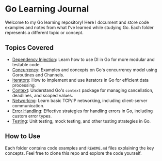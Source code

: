 # Go Learning Journal

Welcome to my Go learning repository! Here I document and store code examples and notes from what I’ve learned while studying Go. Each folder represents a different topic or concept.

## Topics Covered
- [Dependency Injection](./DependencyInjection/README.md): Learn how to use DI in Go for more modular and testable code.
- [Concurrency](./Concurrency/README.md): Examples and concepts on Go's concurrency model using Goroutines and Channels.
- [Iterators](./Iterators/README.md): How to implement and use iterators in Go for efficient data processing.
- [Context](./Context/README.md): Understand Go's `context` package for managing cancellation, deadlines, and scoped values.
- [Networking](./Networking/README.md): Learn basic TCP/IP networking, including client-server communication.
- [Error Handling](./ErrorHandling/README.md): Effective strategies for handling errors in Go, including custom error types.
- [Testing](./Testing/README.md): Unit testing, mock testing, and other testing strategies in Go.

## How to Use
Each folder contains code examples and `README.md` files explaining the key concepts. Feel free to clone this repo and explore the code yourself.
